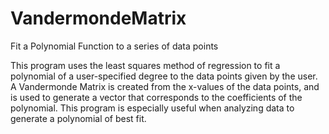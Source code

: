 # VandermondeMatrix
Fit a Polynomial Function to a series of data points

This program uses the least squares method of regression to fit a polynomial of a user-specified degree to the data points given by the user.
A Vandermonde Matrix is created from the x-values of the data points, and is used to generate a vector that corresponds to the coefficients
of the polynomial.
This program is especially useful when analyzing data to generate a polynomial of best fit.
